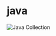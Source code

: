 # java

![Java Collection](https://github.com/user-attachments/assets/6af3ca02-7faa-473c-bf4e-6ef16363b820)
